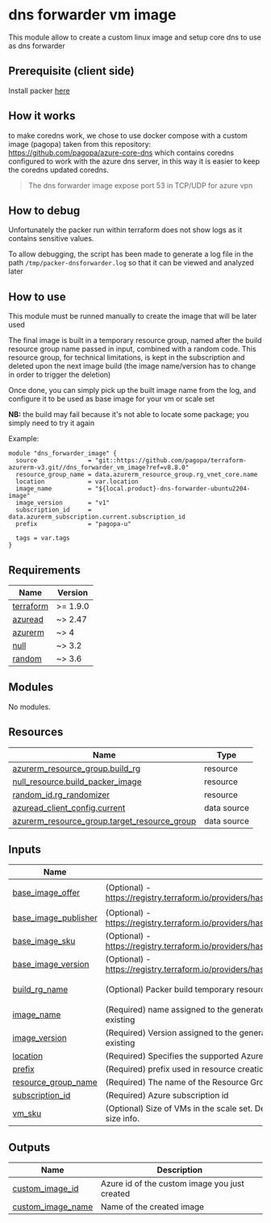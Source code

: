 # dns forwarder vm image

This module allow to create a custom linux image and setup core dns to use as dns forwarder

## Prerequisite (client side)

Install packer [here](https://developer.hashicorp.com/packer/tutorials/docker-get-started/get-started-install-cli)

## How it works

to make coredns work, we chose to use docker compose with a custom image (pagopa) taken from this repository: <https://github.com/pagopa/azure-core-dns> which contains coredns configured to work with the azure dns server, in this way it is easier to keep the coredns updated coredns.

> The dns forwarder image expose port 53 in TCP/UDP for azure vpn

## How to debug

Unfortunately the packer run within terraform does not show logs as it contains sensitive values.

To allow debugging, the script has been made to generate a log file in the path `/tmp/packer-dnsforwarder.log` so that it can be viewed and analyzed later

## How to use

This module must be runned manually to create the image that will be later used

The final image is built in a temporary resource group, named after the build resource group name passed in input, combined with a random code. This resource group, for technical limitations, is kept in the subscription and deleted upon the next image build (the image name/version has to change in order to trigger the deletion)

Once done, you can simply pick up the built image name from the log, and configure it to be used as base image for your vm or scale set

**NB:** the build may fail because it's not able to locate some package; you simply need to try it again

Example:

```hcl
module "dns_forwarder_image" {
  source              = "git::https://github.com/pagopa/terraform-azurerm-v3.git//dns_forwarder_vm_image?ref=v8.8.0"
  resource_group_name = data.azurerm_resource_group.rg_vnet_core.name
  location            = var.location
  image_name          = "${local.product}-dns-forwarder-ubuntu2204-image"
  image_version       = "v1"
  subscription_id     = data.azurerm_subscription.current.subscription_id
  prefix              = "pagopa-u"

  tags = var.tags
}

```

<!-- markdownlint-disable -->
<!-- BEGIN_TF_DOCS -->
## Requirements

| Name | Version |
|------|---------|
| <a name="requirement_terraform"></a> [terraform](#requirement\_terraform) | >= 1.9.0 |
| <a name="requirement_azuread"></a> [azuread](#requirement\_azuread) | ~> 2.47 |
| <a name="requirement_azurerm"></a> [azurerm](#requirement\_azurerm) | ~> 4 |
| <a name="requirement_null"></a> [null](#requirement\_null) | ~> 3.2 |
| <a name="requirement_random"></a> [random](#requirement\_random) | ~> 3.6 |

## Modules

No modules.

## Resources

| Name | Type |
|------|------|
| [azurerm_resource_group.build_rg](https://registry.terraform.io/providers/hashicorp/azurerm/latest/docs/resources/resource_group) | resource |
| [null_resource.build_packer_image](https://registry.terraform.io/providers/hashicorp/null/latest/docs/resources/resource) | resource |
| [random_id.rg_randomizer](https://registry.terraform.io/providers/hashicorp/random/latest/docs/resources/id) | resource |
| [azuread_client_config.current](https://registry.terraform.io/providers/hashicorp/azuread/latest/docs/data-sources/client_config) | data source |
| [azurerm_resource_group.target_resource_group](https://registry.terraform.io/providers/hashicorp/azurerm/latest/docs/data-sources/resource_group) | data source |

## Inputs

| Name | Description | Type | Default | Required |
|------|-------------|------|---------|:--------:|
| <a name="input_base_image_offer"></a> [base\_image\_offer](#input\_base\_image\_offer) | (Optional) - https://registry.terraform.io/providers/hashicorp/azurerm/latest/docs/resources/linux_virtual_machine_scale_set#source_image_reference | `string` | `"0001-com-ubuntu-server-jammy"` | no |
| <a name="input_base_image_publisher"></a> [base\_image\_publisher](#input\_base\_image\_publisher) | (Optional) - https://registry.terraform.io/providers/hashicorp/azurerm/latest/docs/resources/linux_virtual_machine_scale_set#source_image_reference | `string` | `"Canonical"` | no |
| <a name="input_base_image_sku"></a> [base\_image\_sku](#input\_base\_image\_sku) | (Optional) - https://registry.terraform.io/providers/hashicorp/azurerm/latest/docs/resources/linux_virtual_machine_scale_set#source_image_reference | `string` | `"22_04-lts-gen2"` | no |
| <a name="input_base_image_version"></a> [base\_image\_version](#input\_base\_image\_version) | (Optional) - https://registry.terraform.io/providers/hashicorp/azurerm/latest/docs/resources/linux_virtual_machine_scale_set#source_image_reference | `string` | `"latest"` | no |
| <a name="input_build_rg_name"></a> [build\_rg\_name](#input\_build\_rg\_name) | (Optional) Packer build temporary resource group name | `string` | `"tmp-packer-dnsforwarder-image-build"` | no |
| <a name="input_image_name"></a> [image\_name](#input\_image\_name) | (Required) name assigned to the generated image. Note that the pair <image\_name, image\_version> must be unique and not already existing | `string` | n/a | yes |
| <a name="input_image_version"></a> [image\_version](#input\_image\_version) | (Required) Version assigned to the generated image. Note that the pair <image\_name, image\_version> must be unique and not already existing | `string` | n/a | yes |
| <a name="input_location"></a> [location](#input\_location) | (Required) Specifies the supported Azure location where the resource exists. Changing this forces a new resource to be created. | `string` | n/a | yes |
| <a name="input_prefix"></a> [prefix](#input\_prefix) | (Required) prefix used in resource creation | `string` | n/a | yes |
| <a name="input_resource_group_name"></a> [resource\_group\_name](#input\_resource\_group\_name) | (Required) The name of the Resource Group in which the custom image will be created | `string` | n/a | yes |
| <a name="input_subscription_id"></a> [subscription\_id](#input\_subscription\_id) | (Required) Azure subscription id | `string` | n/a | yes |
| <a name="input_vm_sku"></a> [vm\_sku](#input\_vm\_sku) | (Optional) Size of VMs in the scale set. Default to Standard\_B1s. See https://azure.microsoft.com/pricing/details/virtual-machines/ for size info. | `string` | `"Standard_B2ms"` | no |

## Outputs

| Name | Description |
|------|-------------|
| <a name="output_custom_image_id"></a> [custom\_image\_id](#output\_custom\_image\_id) | Azure id of the custom image you just created |
| <a name="output_custom_image_name"></a> [custom\_image\_name](#output\_custom\_image\_name) | Name of the created image |
<!-- END_TF_DOCS -->
